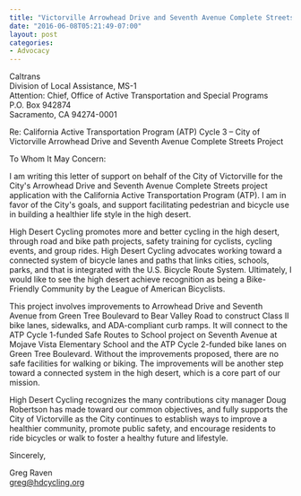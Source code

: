 ```yaml
---
title: "Victorville Arrowhead Drive and Seventh Avenue Complete Streets Project"
date: "2016-06-08T05:21:49-07:00"
layout: post
categories:
- Advocacy
---
```


Caltrans  
Division of Local Assistance, MS-1  
Attention: Chief, Office of Active Transportation and Special Programs  
P.O. Box 942874  
Sacramento, CA 94274-0001

Re: California Active Transportation Program (ATP) Cycle 3 – City of Victorville Arrowhead Drive and Seventh Avenue Complete Streets Project

To Whom It May Concern:

I am writing this letter of support on behalf of the City of Victorville for the City's Arrowhead Drive and Seventh Avenue Complete Streets project application with the California Active Transportation Program (ATP). I am in favor of the City's goals, and support facilitating pedestrian and bicycle use in building a healthier life style in the high desert.

High Desert Cycling promotes more and better cycling in the high desert, through road and bike path projects, safety training for cyclists, cycling events, and group rides. High Desert Cycling advocates working toward a connected system of bicycle lanes and paths that links cities, schools, parks, and that is integrated with the U.S. Bicycle Route System. Ultimately, I would like to see the high desert achieve recognition as being a Bike-Friendly Community by the League of American Bicyclists.

This project involves improvements to Arrowhead Drive and Seventh Avenue from Green Tree Boulevard to Bear Valley Road to construct Class II bike lanes, sidewalks, and ADA-compliant curb ramps. It will connect to the ATP Cycle 1-funded Safe Routes to School project on Seventh Avenue at Mojave Vista Elementary School and the ATP Cycle 2-funded bike lanes on Green Tree Boulevard. Without the improvements proposed, there are no safe facilities for walking or biking. The improvements will be another step toward a connected system in the high desert, which is a core part of our mission.

High Desert Cycling recognizes the many contributions city manager Doug Robertson has made toward our common objectives, and fully supports the City of Victorville as the City continues to establish ways to improve a healthier community, promote public safety, and encourage residents to ride bicycles or walk to foster a healthy future and lifestyle.

Sincerely,

Greg Raven  
greg@hdcycling.org